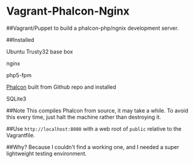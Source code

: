 Vagrant-Phalcon-Nginx
=====================

##Vagrant/Puppet to build a phalcon-php/ngnix development server.

##Installed

Ubuntu Trusty32 base box

nginx

php5-fpm

[Phalcon](http://phalconphp.com) built from Github repo and installed

SQLite3

##Note
This compiles Phalcon from source, it may take a while. To avoid this every time, just halt the machine rather than destroying it.

##Use
`http://localhost:8080` with a web root of `public` relative to the Vagrantfile.

##Why?
Because I couldn't find a working one, and I needed a super lightweight testing environment.


